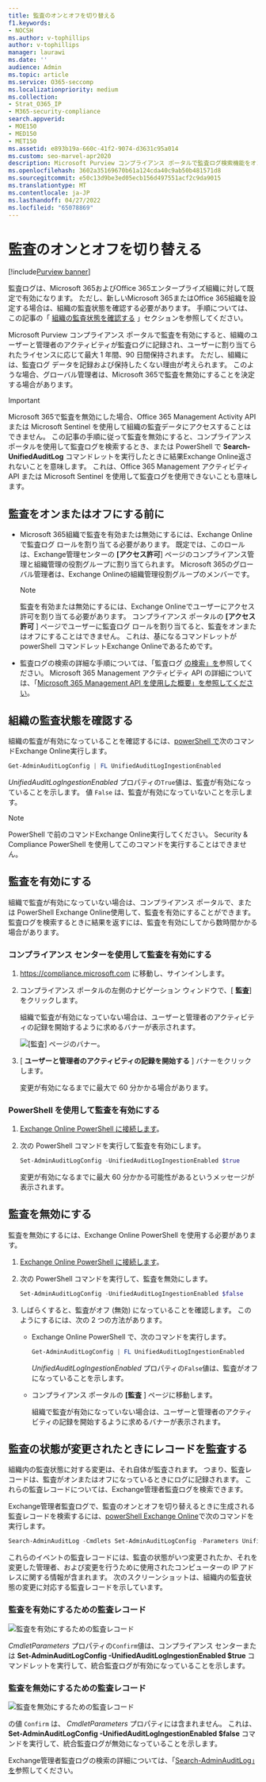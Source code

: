 ```yaml
---
title: 監査のオンとオフを切り替える
f1.keywords:
- NOCSH
ms.author: v-tophillips
author: v-tophillips
manager: laurawi
ms.date: ''
audience: Admin
ms.topic: article
ms.service: O365-seccomp
ms.localizationpriority: medium
ms.collection:
- Strat_O365_IP
- M365-security-compliance
search.appverid:
- MOE150
- MED150
- MET150
ms.assetid: e893b19a-660c-41f2-9074-d3631c95a014
ms.custom: seo-marvel-apr2020
description: Microsoft Purview コンプライアンス ポータルで監査ログ検索機能をオンまたはオフにして、管理者が監査ログを検索する機能を有効または無効にする方法。
ms.openlocfilehash: 3602a35169670b61a124cda40c9ab50b481571d8
ms.sourcegitcommit: e50c13d9be3ed05ecb156d497551acf2c9da9015
ms.translationtype: MT
ms.contentlocale: ja-JP
ms.lasthandoff: 04/27/2022
ms.locfileid: "65078869"
---
```

# <a name="turn-auditing-on-or-off"></a>監査のオンとオフを切り替える

[!include[Purview banner](../includes/purview-rebrand-banner.md)]

監査ログは、Microsoft 365およびOffice 365エンタープライズ組織に対して既定で有効になります。 ただし、新しいMicrosoft 365またはOffice 365組織を設定する場合は、組織の監査状態を確認する必要があります。 手順については、この記事の「 [組織の監査状態を確認する](#verify-the-auditing-status-for-your-organization) 」セクションを参照してください。 

Microsoft Purview コンプライアンス ポータルで監査を有効にすると、組織のユーザーと管理者のアクティビティが監査ログに記録され、ユーザーに割り当てられたライセンスに応じて最大 1 年間、90 日間保持されます。 ただし、組織には、監査ログ データを記録および保持したくない理由が考えられます。 このような場合、グローバル管理者は、Microsoft 365で監査を無効にすることを決定する場合があります。

> [!IMPORTANT]
> Microsoft 365で監査を無効にした場合、Office 365 Management Activity API または Microsoft Sentinel を使用して組織の監査データにアクセスすることはできません。 この記事の手順に従って監査を無効にすると、コンプライアンス ポータルを使用して監査ログを検索するとき、または PowerShell で **Search-UnifiedAuditLog** コマンドレットを実行したときに結果Exchange Online返されないことを意味します。 これは、Office 365 Management アクティビティ API または Microsoft Sentinel を使用して監査ログを使用できないことも意味します。
  
## <a name="before-you-turn-auditing-on-or-off"></a>監査をオンまたはオフにする前に

- Microsoft 365組織で監査を有効または無効にするには、Exchange Onlineで監査ログ ロールを割り当てる必要があります。 既定では、このロールは、Exchange管理センターの **[アクセス許可**] ページのコンプライアンス管理と組織管理の役割グループに割り当てられます。 Microsoft 365のグローバル管理者は、Exchange Onlineの組織管理役割グループのメンバーです。

    > [!NOTE]
    > 監査を有効または無効にするには、Exchange Onlineでユーザーにアクセス許可を割り当てる必要があります。 コンプライアンス ポータルの **[アクセス許可** ] ページでユーザーに監査ログ ロールを割り当てると、監査をオンまたはオフにすることはできません。 これは、基になるコマンドレットが powerShell コマンドレットExchange Onlineであるためです。

- 監査ログの検索の詳細な手順については、「監査ログ [の検索」を](search-the-audit-log-in-security-and-compliance.md)参照してください。 Microsoft 365 Management アクティビティ API の詳細については、「[Microsoft 365 Management API を使用した概要」を参照してください](/office/office-365-management-api/get-started-with-office-365-management-apis)。

## <a name="verify-the-auditing-status-for-your-organization"></a>組織の監査状態を確認する

組織の監査が有効になっていることを確認するには、[powerShell で](/powershell/exchange/connect-to-exchange-online-powershell)次のコマンドExchange Online実行します。

```powershell
Get-AdminAuditLogConfig | FL UnifiedAuditLogIngestionEnabled
```

_UnifiedAuditLogIngestionEnabled_ プロパティの`True`値は、監査が有効になっていることを示します。 値 `False` は、監査が有効になっていないことを示します。

> [!NOTE]
> PowerShell で前のコマンドExchange Online実行してください。 Security & Compliance PowerShell を使用してこのコマンドを実行することはできません。

## <a name="turn-on-auditing"></a>監査を有効にする

組織で監査が有効になっていない場合は、コンプライアンス ポータルで、または PowerShell Exchange Online使用して、監査を有効にすることができます。 監査ログを検索するときに結果を返すには、監査を有効にしてから数時間かかる場合があります。
  
### <a name="use-the-compliance-center-to-turn-on-auditing"></a>コンプライアンス センターを使用して監査を有効にする

1. <https://compliance.microsoft.com> に移動し、サインインします。

2. コンプライアンス ポータルの左側のナビゲーション ウィンドウで、[ **監査**] をクリックします。

   組織で監査が有効になっていない場合は、ユーザーと管理者のアクティビティの記録を開始するように求めるバナーが表示されます。

   ![[監査] ページのバナー。](../media/AuditingBanner.png)

3. [ **ユーザーと管理者のアクティビティの記録を開始する** ] バナーをクリックします。

   変更が有効になるまでに最大で 60 分かかる場合があります。

### <a name="use-powershell-to-turn-on-auditing"></a>PowerShell を使用して監査を有効にする

1. [Exchange Online PowerShell に接続します](/powershell/exchange/connect-to-exchange-online-powershell)。

2. 次の PowerShell コマンドを実行して監査を有効にします。

    ```powershell
    Set-AdminAuditLogConfig -UnifiedAuditLogIngestionEnabled $true
    ```

    変更が有効になるまでに最大 60 分かかる可能性があるというメッセージが表示されます。
  
## <a name="turn-off-auditing"></a>監査を無効にする

監査を無効にするには、Exchange Online PowerShell を使用する必要があります。
  
1. [Exchange Online PowerShell に接続します](/powershell/exchange/connect-to-exchange-online-powershell)。

2. 次の PowerShell コマンドを実行して、監査を無効にします。

    ```powershell
    Set-AdminAuditLogConfig -UnifiedAuditLogIngestionEnabled $false
    ```

3. しばらくすると、監査がオフ (無効) になっていることを確認します。 このようにするには、次の 2 つの方法があります。

    - Exchange Online PowerShell で、次のコマンドを実行します。

      ```powershell
      Get-AdminAuditLogConfig | FL UnifiedAuditLogIngestionEnabled
      ```

      _UnifiedAuditLogIngestionEnabled_ プロパティの`False`値は、監査がオフになっていることを示します。

    - コンプライアンス ポータルの **[監査** ] ページに移動します。

      組織で監査が有効になっていない場合は、ユーザーと管理者のアクティビティの記録を開始するように求めるバナーが表示されます。

## <a name="audit-records-when-auditing-status-is-changed"></a>監査の状態が変更されたときにレコードを監査する

組織内の監査状態に対する変更は、それ自体が監査されます。 つまり、監査レコードは、監査がオンまたはオフになっているときにログに記録されます。 これらの監査レコードについては、Exchange管理者監査ログを検索できます。

Exchange管理者監査ログで、監査のオンとオフを切り替えるときに生成される監査レコードを検索するには、[powerShell Exchange Online](/powershell/exchange/connect-to-exchange-online-powershell)で次のコマンドを実行します。

```powershell
Search-AdminAuditLog -Cmdlets Set-AdminAuditLogConfig -Parameters UnifiedAuditLogIngestionEnabled
```

これらのイベントの監査レコードには、監査の状態がいつ変更されたか、それを変更した管理者、および変更を行うために使用されたコンピューターの IP アドレスに関する情報が含まれます。 次のスクリーンショットは、組織内の監査状態の変更に対応する監査レコードを示しています。

### <a name="audit-record-for-turning-on-auditing"></a>監査を有効にするための監査レコード

![監査を有効にするための監査レコード](../media/AuditStatusAuditingEnabled.png)

*CmdletParameters* プロパティの`Confirm`値は、コンプライアンス センターまたは **Set-AdminAuditLogConfig -UnifiedAuditLogIngestionEnabled $true** コマンドレットを実行して、統合監査ログが有効になっていることを示します。

### <a name="audit-record-for-turning-off-auditing"></a>監査を無効にするための監査レコード

![監査を無効にするための監査レコード](../media/AuditStatusAuditingDisabled.png)

の値 `Confirm` は、 *CmdletParameters* プロパティには含まれません。 これは、 **Set-AdminAuditLogConfig -UnifiedAuditLogIngestionEnabled $false** コマンドを実行して、統合監査ログが無効になっていることを示します。

Exchange管理者監査ログの検索の詳細については、「[Search-AdminAuditLog」を](/powershell/module/exchange/search-adminauditlog)参照してください。
